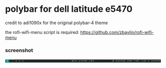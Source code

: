 # polybar for dell latitude e5470

credit to adi1090x for the original polybar-4 theme

the rofi-wifi-menu script is required: https://github.com/zbaylin/rofi-wifi-menu

### screenshot

![](https://raw.githubusercontent.com/njanke96/dell-e5470-polybar/master/screen.png)
